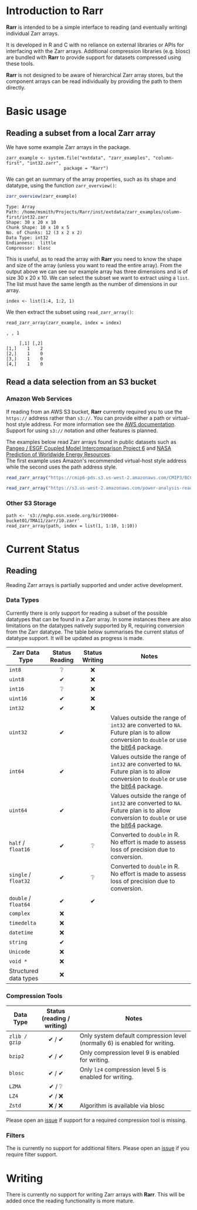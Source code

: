 # Introduction to Rarr

**Rarr** is intended to be a simple interface to reading (and eventually writing) individual Zarr arrays.  

It is developed in R and C with no reliance on external libraries or APIs for interfacing with the Zarr arrays.
Additional compression libraries (e.g. blosc) are bundled with **Rarr** to provide support for datasets compressed
using these tools.

**Rarr** is not designed to be aware of hierarchical Zarr array stores, but the component arrays can be read individually
by providing the path to them directly.

# Basic usage

## Reading a subset from a local Zarr array

We have some example Zarr arrays in the package.   

```{r}
zarr_example <- system.file("extdata", "zarr_examples", "column-first", "int32.zarr",
                      package = "Rarr")
```

We can get an summary of the array properties, such as its shape and datatype, using the function `zarr_overview()`:

```r
zarr_overview(zarr_example)
```

```
Type: Array
Path: /home/msmith/Projects/Rarr/inst/extdata/zarr_examples/column-first/int32.zarr 
Shape: 30 x 20 x 10 
Chunk Shape: 10 x 10 x 5 
No. of Chunks: 12 (3 x 2 x 2)
Data Type: int32
Endianness:  little 
Compressor: blosc
```

This is useful, as to read the array with **Rarr** you need to know the shape and size of the array (unless you want to read the entire array).  From the output above we can see our example array has three dimensions and is of size 30 x 20 x 10.  We can select the subset we want to extract using a `list`.
The list must have the same length as the number of dimensions in our array.

```{r}
index <- list(1:4, 1:2, 1)
```

We then extract the subset using `read_zarr_array()`:

```{r}
read_zarr_array(zarr_example, index = index)
```

```
, , 1

     [,1] [,2]
[1,]    1    2
[2,]    1    0
[3,]    1    0
[4,]    1    0
```


## Read a data selection from an S3 bucket

### Amazon Web Services

If reading from an AWS S3 bucket, **Rarr** currently required you to use the `https://` address rather than `s3://`.
You can provide either a path or virtual-host style address.  For more information see the [AWS documentation](https://docs.aws.amazon.com/AmazonS3/latest/userguide/access-bucket-intro.html).
Support for using `s3://` notation and other features is planned.

The examples below read Zarr arrays found in public datasets such as  
[Pangeo / ESGF Coupled Model Intercomparison Project 6](https://registry.opendata.aws/cmip6/) and
[NASA Prediction of Worldwide Energy Resources](https://registry.opendata.aws/nasa-power/).  
The first example uses Amazon's recommended virtual-host style address while the second
uses the path address style.


```r
read_zarr_array("https://cmip6-pds.s3.us-west-2.amazonaws.com/CMIP3/BCCR/bccr_bcm2_0/piControl/r1i1p1f1/Amon/psl/lon")
```

```r
read_zarr_array("https://s3.us-west-2.amazonaws.com/power-analysis-ready-datastore/power_901_constants.zarr/FRLAKE")
```

### Other S3 Storage

```{r}
path <- 's3://mghp.osn.xsede.org/bir190004-bucket01/TMA11/zarr/10.zarr'
read_zarr_array(path, index = list(1, 1:10, 1:10))
```



# Current Status

## Reading

Reading Zarr arrays is partially supported and under active development.  

### Data Types

Currently there is only support for reading a subset of the possible datatypes
that can be found in a Zarr array.  In some instances there are also limitations on the 
datatypes natively supported by R, requiring conversion from the Zarr datatype.  The table below summarises the current status of
datatype support.  It will be updated as progress is made.

| Zarr Data Type | Status Reading | Status Writing | Notes |
|-----------|:------:|:--------:|-------|
|`int8`  |&#x2754;| &#x274C; | |
|`uint8` |&#x2714;| &#x274C; | |
|`int16` |&#x2754;| &#x274C; | |
|`uint16`|&#x2714;| &#x274C; | |
|`int32` |&#x2714;| &#x274C; | |
|`uint32`|&#x2714;| |Values outside the range of `int32` are converted to `NA`.  Future plan is to allow conversion to `double` or use the [bit64](https://cran.r-project.org/package=bit64) package.| 
|`int64`|&#x2714;| |Values outside the range of `int32` are converted to `NA`. Future plan is to allow conversion to `double` or use the [bit64](https://cran.r-project.org/package=bit64) package.|
|`uint64`|&#x2714;| |Values outside the range of `int32` are converted to `NA`. Future plan is to allow conversion to `double` or use the [bit64](https://cran.r-project.org/package=bit64) package.|
|`half` / `float16`  |&#x2714;| &#x2754; | Converted to `double` in R.  No effort is made to assess loss of precision due to conversion.  |
|`single` / `float32`|&#x2714;| &#x2754; | Converted to `double` in R.  No effort is made to assess loss of precision due to conversion. |
|`double` / `float64`|&#x2714;| &#x2714; | |
|`complex`           |&#x274C;|          | |
|`timedelta`|&#x274C;|| |
|`datetime`|&#x274C;|| |
|`string`|&#x2714;|| |
|`Unicode`|&#x274C;|| |
|`void *`|&#x274C;|| |
| Structured data types | &#x274C; | | |

### Compression Tools

| Data Type   | Status<br/>(reading / writing) | Notes |
|-------------|:--------:|-------|
|`zlib / gzip`| &#x2714; / &#x2714; | Only system default compression level (normally 6) is enabled for writing. |
|`bzip2`      | &#x2714; / &#x2714; | Only compression level 9 is enabled for writing. |
|`blosc`      | &#x2714; / &#x2714; | Only `lz4` compression level 5 is enabled for writing. |
|`LZMA `      | &#x2714; / &#x2754; | |
|`LZ4`        | &#x2714; / &#x274C; | |
|`Zstd`       | &#x274C; / &#x274C; | Algorithm is available via blosc |

Please open an [issue](https://github.com/grimbough/Rarr/issues) if support for a required compression tool is missing.

### Filters

The is currently no support for additional filters.  Please open an [issue](https://github.com/grimbough/Rarr/issues) if you require filter support.

# Writing

There is currently no support for writing Zarr arrays with **Rarr**.  This will be added once the reading functionality is more mature.
